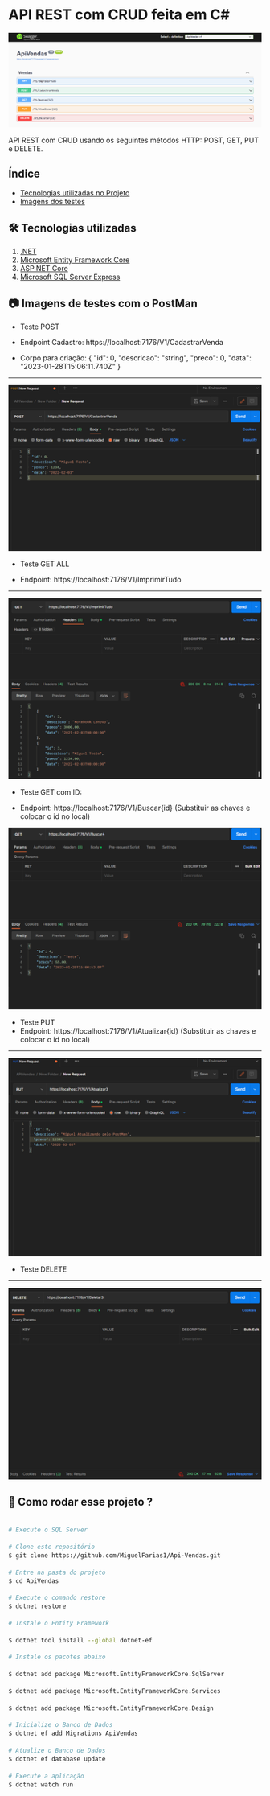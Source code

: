 # API REST com CRUD feita em C#

![labelfoods](./assets/Swagger.png)

API REST com CRUD usando os seguintes métodos HTTP: POST, GET, PUT e DELETE.

## Índice
- <a href="#Tecnologias utilizadas">Tecnologias utilizadas no Projeto</a>
- <a href="#Imagens de testes com o PostMan">Imagens dos testes</a>


## 🛠️ Tecnologias utilizadas 
1. [.NET](https://dotnet.microsoft.com/pt-br/)
2. [Microsoft Entity Framework Core](https://www.nuget.org/packages/Microsoft.EntityFrameworkCore)
3. [ASP.NET Core](https://dotnet.microsoft.com/pt-br/apps/aspnet) 
4. [Microsoft SQL Server Express](https://www.microsoft.com/pt-br/sql-server/sql-server-downloads)


## 📷 Imagens de testes com o PostMan
- Teste POST

- Endpoint Cadastro: https://localhost:7176/V1/CadastrarVenda 

- Corpo para criação: 
{
  "id": 0,
  "descricao": "string",
  "preco": 0,
  "data": "2023-01-28T15:06:11.740Z"
}
-----------------------------
![labelfoods](./assets/Post.png)

- Teste GET ALL

- Endpoint: https://localhost:7176/V1/ImprimirTudo

-----------------------------
![labelfoods](./assets/ImprimirTudo.png)

- Teste GET com ID:

- Endpoint: https://localhost:7176/V1/Buscar{id} (Substituir as chaves e colocar o id no local)

![labelfoods](./assets/GET.png)


- Teste PUT
- Endpoint: https://localhost:7176/V1/Atualizar{id} (Substituir as chaves e colocar o id no local)

-----------------------------
![labelfoods](./assets/PUT.png)


- Teste DELETE
-----------------------------
![labelfoods](./assets/Delete.png)


## 🚀 Como rodar esse projeto ?

``` bash

# Execute o SQL Server

# Clone este repositório 
$ git clone https://github.com/MiguelFarias1/Api-Vendas.git

# Entre na pasta do projeto
$ cd ApiVendas

# Execute o comando restore
$ dotnet restore

# Instale o Entity Framework

$ dotnet tool install --global dotnet-ef

# Instale os pacotes abaixo

$ dotnet add package Microsoft.EntityFrameworkCore.SqlServer 

$ dotnet add package Microsoft.EntityFrameworkCore.Services

$ dotnet add package Microsoft.EntityFrameworkCore.Design

# Inicialize o Banco de Dados
$ dotnet ef add Migrations ApiVendas

# Atualize o Banco de Dados
$ dotnet ef database update

# Execute a aplicação
$ dotnet watch run

```
